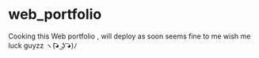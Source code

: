 # web_portfolio

Cooking this Web portfolio , will deploy as soon seems fine to me 
wish me luck guyzz  ヽ(͡◕ ͜ʖ ͡◕)ﾉ 

